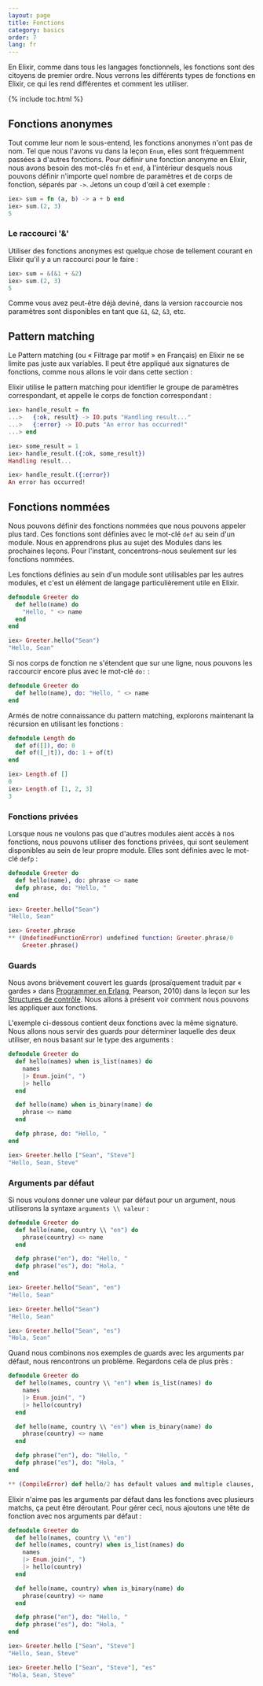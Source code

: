 ```yaml
---
layout: page
title: Fonctions
category: basics
order: 7
lang: fr
---
```


En Elixir, comme dans tous les langages fonctionnels, les fonctions sont des citoyens de premier ordre. Nous verrons les différents types de fonctions en
Elixir, ce qui les rend différentes et comment les utiliser.

{% include toc.html %}

## Fonctions anonymes

Tout comme leur nom le sous-entend, les fonctions anonymes n'ont pas de nom. Tel que nous l'avons vu dans la leçon `Enum`, elles sont fréquemment passées à
d'autres fonctions. Pour définir une fonction anonyme en Elixir, nous avons besoin des mot-clés `fn` et `end`, à l'intérieur desquels nous pouvons définir
n'importe quel nombre de paramètres et de corps de fonction, séparés par `->`.
Jetons un coup d'œil à cet exemple :

```elixir
iex> sum = fn (a, b) -> a + b end
iex> sum.(2, 3)
5
```

### Le raccourci '&'

Utiliser des fonctions anonymes est quelque chose de tellement courant en Elixir qu'il y a un raccourci pour le faire :

```elixir
iex> sum = &(&1 + &2)
iex> sum.(2, 3)
5
```

Comme vous avez peut-être déjà deviné, dans la version raccourcie nos paramètres sont disponibles en tant que `&1`, `&2`, `&3`, etc.

## Pattern matching

Le Pattern matching (ou « Filtrage par motif » en Français) en Elixir ne se limite pas juste aux variables. Il peut être appliqué aux signatures de
fonctions, comme nous allons le voir dans cette section :

Elixir utilise le pattern matching pour identifier le groupe de paramètres correspondant, et appelle le corps de fonction correspondant :

```elixir
iex> handle_result = fn
...>   {:ok, result} -> IO.puts "Handling result..."
...>   {:error} -> IO.puts "An error has occurred!"
...> end

iex> some_result = 1
iex> handle_result.({:ok, some_result})
Handling result...

iex> handle_result.({:error})
An error has occurred!
```

## Fonctions nommées

Nous pouvons définir des fonctions nommées que nous pouvons appeler plus tard. Ces fonctions sont définies avec le mot-clé `def` au sein d'un
module. Nous en apprendrons plus au sujet des Modules dans les prochaines leçons. Pour l'instant, concentrons-nous seulement sur les fonctions nommées.

Les fonctions définies au sein d'un module sont utilisables par les autres modules, et c'est un élément de langage particulièrement utile en Elixir.

```elixir
defmodule Greeter do
  def hello(name) do
    "Hello, " <> name
  end
end

iex> Greeter.hello("Sean")
"Hello, Sean"
```

Si nos corps de fonction ne s'étendent que sur une ligne, nous pouvons les raccourcir encore plus avec le mot-clé `do:` :

```elixir
defmodule Greeter do
  def hello(name), do: "Hello, " <> name
end
```

Armés de notre connaissance du pattern matching, explorons maintenant la récursion en utilisant les fonctions :

```elixir
defmodule Length do
  def of([]), do: 0
  def of([_|t]), do: 1 + of(t)
end

iex> Length.of []
0
iex> Length.of [1, 2, 3]
3
```

### Fonctions privées
Lorsque nous ne voulons pas que d'autres modules aient accès à nos fonctions, nous pouvons utiliser des fonctions privées, qui sont seulement disponibles
au sein de leur propre module. Elles sont définies avec le mot-clé `defp` :

```elixir
defmodule Greeter do
  def hello(name), do: phrase <> name
  defp phrase, do: "Hello, "
end

iex> Greeter.hello("Sean")
"Hello, Sean"

iex> Greeter.phrase
** (UndefinedFunctionError) undefined function: Greeter.phrase/0
    Greeter.phrase()
```

### Guards

Nous avons brièvement couvert les guards (prosaïquement traduit par « gardes » dans <u>Programmer en Erlang</u>, Pearson, 2010) dans la leçon sur les
[Structures de contrôle](../control-structures.md).
Nous allons à présent voir comment nous pouvons les appliquer aux fonctions.

L'exemple ci-dessous contient deux fonctions avec la même signature. Nous allons nous servir des guards pour déterminer laquelle des deux utiliser, en
nous basant sur le type des arguments :


```elixir
defmodule Greeter do
  def hello(names) when is_list(names) do
    names
    |> Enum.join(", ")
    |> hello
  end

  def hello(name) when is_binary(name) do
    phrase <> name
  end

  defp phrase, do: "Hello, "
end

iex> Greeter.hello ["Sean", "Steve"]
"Hello, Sean, Steve"
```

### Arguments par défaut

Si nous voulons donner une valeur par défaut pour un argument, nous utiliserons la syntaxe `arguments \\ valeur` :

```elixir
defmodule Greeter do
  def hello(name, country \\ "en") do
    phrase(country) <> name
  end

  defp phrase("en"), do: "Hello, "
  defp phrase("es"), do: "Hola, "
end

iex> Greeter.hello("Sean", "en")
"Hello, Sean"

iex> Greeter.hello("Sean")
"Hello, Sean"

iex> Greeter.hello("Sean", "es")
"Hola, Sean"
```

Quand nous combinons nos exemples de guards avec les arguments par défaut, nous rencontrons un problème. Regardons cela de plus près :

```elixir
defmodule Greeter do
  def hello(names, country \\ "en") when is_list(names) do
    names
    |> Enum.join(", ")
    |> hello(country)
  end

  def hello(name, country \\ "en") when is_binary(name) do
    phrase(country) <> name
  end

  defp phrase("en"), do: "Hello, "
  defp phrase("es"), do: "Hola, "
end

** (CompileError) def hello/2 has default values and multiple clauses, define a function head with the defaults
```

Elixir n'aime pas les arguments par défaut dans les fonctions avec plusieurs matchs, ça peut être déroutant. Pour gérer ceci, nous ajoutons une tête de fonction avec nos
arguments par défaut :

```elixir
defmodule Greeter do
  def hello(names, country \\ "en")
  def hello(names, country) when is_list(names) do
    names
    |> Enum.join(", ")
    |> hello(country)
  end

  def hello(name, country) when is_binary(name) do
    phrase(country) <> name
  end

  defp phrase("en"), do: "Hello, "
  defp phrase("es"), do: "Hola, "
end

iex> Greeter.hello ["Sean", "Steve"]
"Hello, Sean, Steve"

iex> Greeter.hello ["Sean", "Steve"], "es"
"Hola, Sean, Steve"
```
